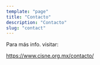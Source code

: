 ```yaml
---
template: "page"
title: "Contacto"
description: "Contacto"
slug: "contact"
---
```


Para más info. visitar: 

https://www.cisne.org.mx/contacto/